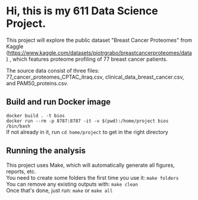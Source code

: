 # Hi, this is my 611 Data Science Project.

This project will explore the public dataset "Breast Cancer Proteomes" from Kaggle (https://www.kaggle.com/datasets/piotrgrabo/breastcancerproteomes/data) , which features proteome profiling of 77 breast cancer patients.

The source data consist of three files: 77_cancer_proteomes_CPTAC_itraq.csv, clinical_data_breast_cancer.csv, and PAM50_proteins.csv.

## Build and run Docker image
`docker build . -t bios`<br />
`docker run --rm -p 8787:8787 -it -v $(pwd):/home/project bios /bin/bash`<br />
If not already in it, run `cd home/project` to get in the right directory

## Running the analysis
This project uses Make, which will automatically generate all figures, reports, etc.  
You need to create some folders the first time you use it:
`make folders`<br />
You can remove any existing outputs with:
`make clean`<br />
Once that's done, just run:
`make`
or
`make all`
